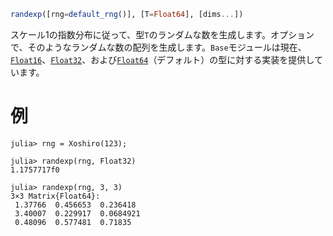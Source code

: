```julia
randexp([rng=default_rng()], [T=Float64], [dims...])
```

スケール1の指数分布に従って、型`T`のランダムな数を生成します。オプションで、そのようなランダムな数の配列を生成します。`Base`モジュールは現在、[`Float16`](@ref)、[`Float32`](@ref)、および[`Float64`](@ref)（デフォルト）の型に対する実装を提供しています。

# 例

```jldoctest
julia> rng = Xoshiro(123);

julia> randexp(rng, Float32)
1.1757717f0

julia> randexp(rng, 3, 3)
3×3 Matrix{Float64}:
 1.37766  0.456653  0.236418
 3.40007  0.229917  0.0684921
 0.48096  0.577481  0.71835
```
